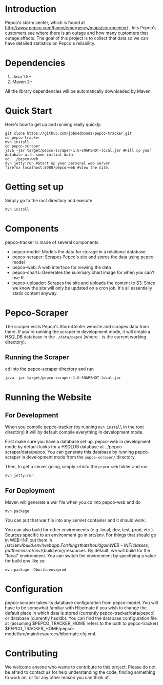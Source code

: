 # Introduction

Pepco's storm center, which is found at http://www.pepco.com/home/emergency/maps/stormcenter/ , lets Pepco's customers see where there is an outage and how many customers that outage affects.  The goal of this project is to collect that data so we can have detailed statistics on Pepco's reliability.

# Dependencies

1. Java 1.5+
2. Maven 2+

All the library dependencies will be automatically downloaded by Maven.

# Quick Start

Here's how to get up and running really quickly:

    git clone https://github.com/johnedmonds/pepco-tracker.git
    cd pepco-tracker
    mvn install
    cd pepco-scraper
    java -jar target/pepco-scraper-1.0-SNAPSHOT-local.jar #Fill up your database with some initial data.
    cd ../pepco-web
    mvn jetty:run #Start up your personal web server.
    firefox localhost:8080/pepco-web #View the site.

# Getting set up

Simply go to the root directory and execute

    mvn install

# Components

pepco-tracker is made of several components:

* pepco-model: Models the data for storage in a relational database.
* pepco-scraper: Scrapes Pepco's site and stores the data using pepco-model
* pepco-web: A web interface for viewing the data
* pepco-charts: Generates the summary chart image for when you can't use R.
* pepco-uploader: Scrapes the site and uploads the content to S3.  Since we know the site will only be updated on a cron job, it's all essentially static content anyway.

# Pepco-Scraper

The scraper visits Pepco's StormCenter website and scrapes data from there.  If you're running the scraper in development mode, it will create a HSQLDB database in the `./data/pepco` (where `.` is the current working directory).

## Running the Scraper

cd into the pepco-scraper directory and run

    java -jar target/pepco-scraper-1.0-SNAPSHOT-local.jar

# Running the Website

## For Development

When you compile pepco-tracker (by running `mvn install` in the root directory) it will by default compile everything in development mode.

First make sure you have a database set up.  pepco-web in development mode by default looks for a HSQLDB database at ../pepco-scraper/data/pepco.  You can generate this database by running pepco-scraper in development mode from the `pepco-scraper/` directory.

Then, to get a server going, simply `cd` into the `pepco-web` folder and run

    mvn jetty:run

## For Deployment

Maven will generate a war file when you cd into pepco-web and do

    mvn package

You can put that war file into any servlet container and it should work.

You can also build for other environments (e.g. local, dev, test, prod, etc.).  Sources specific to an environment go in src/env.  For things that should go in WEB-INF put them in /src/env/${build.env}/webapp.  For things that should go in WEB-INF/classes, put them in src/env/${build.env}/resources.  By default, we will build for the "local" environment.  You can switch the environment by specifying a value for build.env like so:

    mvn package -Dbuild.env=prod

# Configuration

pepco-scraper takes its database configuration from pepco-model.  You will have to be somewhat familiar with Hibernate if you wish to change the default place in which data is stored (currently pepco-tracker/data/pepco) or database (currently hsqldb).  You can find the database configuration file at (assuming $PEPCO_TRACKER_HOME refers to the path to pepco-tracker) $PEPCO_TRACKER_HOME/pepco-model/src/main/resources/hibernate.cfg.xml.

# Contributing

We welcome anyone who wants to contribute to this project.  Please do not be afraid to contact us for help understanding the code, finding something to work on, or for any other reason you can think of.
